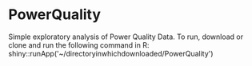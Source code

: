 # PowerQuality
Simple exploratory analysis of Power Quality Data.
To run, download or clone and run the following command in R:
shiny::runApp('~/directoryinwhichdownloaded/PowerQuality')
